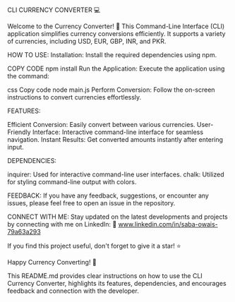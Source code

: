 CLI CURRENCY CONVERTER 💻

Welcome to the Currency Converter! 🌟 This Command-Line Interface (CLI) application simplifies currency conversions efficiently. It supports a variety of currencies, including USD, EUR, GBP, INR, and PKR.

HOW TO USE:
Installation: Install the required dependencies using npm.

COPY CODE
npm install
Run the Application: Execute the application using the command:

css
Copy code
node main.js
Perform Conversion: Follow the on-screen instructions to convert currencies effortlessly.

FEATURES:

Efficient Conversion: Easily convert between various currencies.
User-Friendly Interface: Interactive command-line interface for seamless navigation.
Instant Results: Get converted amounts instantly after entering input.

DEPENDENCIES:

inquirer: Used for interactive command-line user interfaces.
chalk: Utilized for styling command-line output with colors.

FEEDBACK:
If you have any feedback, suggestions, or encounter any issues, please feel free to open an issue in the repository.

CONNECT WITH ME:
Stay updated on the latest developments and projects by connecting with me on LinkedIn:
🔗 www.linkedin.com/in/saba-owais-79a63a293



If you find this project useful, don't forget to give it a star! ⭐️

Happy Currency Converting! 💱

This README.md provides clear instructions on how to use the CLI Currency Converter, highlights its features, dependencies, and encourages feedback and connection with the developer.







